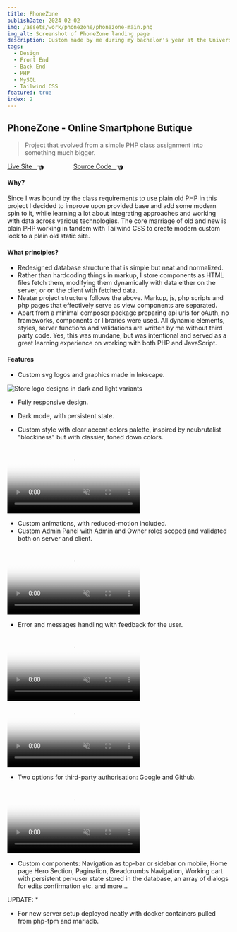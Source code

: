 ```yaml
---
title: PhoneZone
publishDate: 2024-02-02
img: /assets/work/phonezone/phonezone-main.png
img_alt: Screenshot of PhoneZone landing page
description: Custom made by me during my bachelor's year at the University of West of Scotland. Featuring TailwindCSS and PHP.
tags:
  - Design
  - Front End
  - Back End
  - PHP
  - MySQL
  - Tailwind CSS
featured: true
index: 2
---
```


## PhoneZone - Online Smartphone Butique

> Project that evolved from a simple PHP class assignment into something much bigger.

<a href="https://phonezone.tomgora.online">Live Site &nbsp; <svg xmlns="http://www.w3.org/2000/svg" style="margin-bottom:-4px;" width="1em" height="1em" viewBox="0 0 512 512"><path fill="currentColor" d="M32 96c-17.7 0-32 14.3-32 32s14.3 32 32 32h208V96zm160 192c-17.7 0-32 14.3-32 32s14.3 32 32 32h64c17.7 0 32-14.3 32-32s-14.3-32-32-32zm-64-64c0 17.7 14.3 32 32 32h48c17.7 0 32-14.3 32-32s-14.3-32-32-32h-48c-17.7 0-32 14.3-32 32m96 160c-17.7 0-32 14.3-32 32s14.3 32 32 32h64c17.7 0 32-14.3 32-32s-14.3-32-32-32zm88-96h-.6c5.4 9.4 8.6 20.3 8.6 32c0 13.2-4 25.4-10.8 35.6c24.9 8.7 42.8 32.5 42.8 60.4c0 11.7-3.1 22.6-8.6 32h8.6c88.4 0 160-71.6 160-160v-61.7c0-42.4-16.9-83.1-46.9-113.1l-11.6-11.6C429.5 77.5 396.9 64 363 64h-27c-35.3 0-64 28.7-64 64v88c0 22.1 17.9 40 40 40s40-17.9 40-40v-56c0-8.8 7.2-16 16-16s16 7.2 16 16v56c0 39.8-32.2 72-72 72"/></svg></a>
<a href="https://github.com/tom-gora/phonezone" style="margin-left: 4rem;">Source Code &nbsp; <svg xmlns="http://www.w3.org/2000/svg" style="margin-bottom:-4px;" width="1em" height="1em" viewBox="0 0 512 512"><path fill="currentColor" d="M32 96c-17.7 0-32 14.3-32 32s14.3 32 32 32h208V96zm160 192c-17.7 0-32 14.3-32 32s14.3 32 32 32h64c17.7 0 32-14.3 32-32s-14.3-32-32-32zm-64-64c0 17.7 14.3 32 32 32h48c17.7 0 32-14.3 32-32s-14.3-32-32-32h-48c-17.7 0-32 14.3-32 32m96 160c-17.7 0-32 14.3-32 32s14.3 32 32 32h64c17.7 0 32-14.3 32-32s-14.3-32-32-32zm88-96h-.6c5.4 9.4 8.6 20.3 8.6 32c0 13.2-4 25.4-10.8 35.6c24.9 8.7 42.8 32.5 42.8 60.4c0 11.7-3.1 22.6-8.6 32h8.6c88.4 0 160-71.6 160-160v-61.7c0-42.4-16.9-83.1-46.9-113.1l-11.6-11.6C429.5 77.5 396.9 64 363 64h-27c-35.3 0-64 28.7-64 64v88c0 22.1 17.9 40 40 40s40-17.9 40-40v-56c0-8.8 7.2-16 16-16s16 7.2 16 16v56c0 39.8-32.2 72-72 72"/></svg></a>

#### Why?

Since I was bound by the class requirements to use plain old PHP in this project I decided to improve upon provided base and add some modern spin to it, while learning a lot about integrating approaches and working with data across various technologies. The core marriage of old and new is plain PHP working in tandem with Tailwind CSS to create modern custom look to a plain old static site.

#### What principles?

- Redesigned database structure that is simple but neat and normalized.
- Rather than hardcoding things in markup, I store components as HTML files fetch them, modifying them dynamically with data either on the server, or on the client with fetched data.
- Neater project structure follows the above. Markup, js, php scripts and php pages that effectively serve as view components are separated.
- Apart from a minimal composer package preparing api urls for oAuth, no frameworks, components or libraries were used. All dynamic elements, styles, server functions and validations are written by me without third party code. Yes, this was mundane, but was intentional and served as a great learning experience on working with both PHP and JavaScript.

#### Features

- Custom svg logos and graphics made in Inkscape.

![Store logo designs in dark and light variants](/assets/work/phonezone/phonezone-1.png)

- Fully responsive design.

- Dark mode, with persistent state.
- Custom style with clear accent colors palette, inspired by neubrutalist "blockiness" but with classier, toned down colors.

<video class="animated-demo"  autoplay loop muted playsinline poster="/assets/work/phonezone/phonezone-2-preview.png">
    <source src="/assets/work/phonezone/phonezone-2.mp4" type="video/mp4">
</video>

- Custom animations, with reduced-motion included.
- Custom Admin Panel with Admin and Owner roles scoped and validated both on server and client.

<video class="animated-demo"  autoplay loop muted playsinline poster="/assets/work/phonezone/phonezone-3-preview.png">
    <source src="/assets/work/phonezone/phonezone-3.mp4" type="video/mp4">
</video>

- Error and messages handling with feedback for the user.

<video class="animated-demo"  autoplay loop muted playsinline poster="/assets/work/phonezone/phonezone-4-preview.png">
    <source src="/assets/work/phonezone/phonezone-4.mp4" type="video/mp4">
</video>

<video class="animated-demo"  autoplay loop muted playsinline poster="/assets/work/phonezone/phonezone-5-preview.png">
    <source src="/assets/work/phonezone/phonezone-5.mp4" type="video/mp4">
</video>

- Two options for third-party authorisation: Google and Github.

<video class="animated-demo"  autoplay loop muted playsinline poster="/assets/work/phonezone/phonezone-6-preview.png">
    <source src="/assets/work/phonezone/phonezone-6.mp4" type="video/mp4">
</video>

- Custom components: Navigation as top-bar or sidebar on mobile, Home page Hero Section, Pagination, Breadcrumbs Navigation, Working cart with persistent per-user state stored in the database, an array of dialogs for edits confirmation etc. and more...

UPDATE: \*

- For new server setup deployed neatly with docker containers pulled from php-fpm and mariadb.
